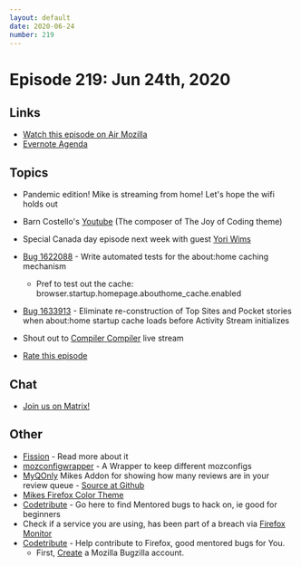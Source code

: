 ```yaml
---
layout: default
date: 2020-06-24
number: 219
---
```


# Episode 219: Jun 24th, 2020

## Links
* [Watch this episode on Air Mozilla](https://air.mozilla.org/event-redirect/388252/)
* [Evernote Agenda](https://www.evernote.com/shard/s434/client/snv?noteGuid=927ee79e-e2f2-4c73-a8e3-4784a8939741&noteKey=03291d02a3c07052&sn=https%3A%2F%2Fwww.evernote.com%2Fshard%2Fs434%2Fsh%2F927ee79e-e2f2-4c73-a8e3-4784a8939741%2F03291d02a3c07052&title=June%2B24th%252C%2B2020%2B-%2BEpisode%2B219)

## Topics
* Pandemic edition! Mike is streaming from home! Let's hope the wifi holds out
* Barn Costello's [Youtube](https://www.youtube.com/user/HermitTheFraud) (The composer of The Joy of Coding theme)
* Special Canada day episode next week with guest [Yori Wims](https://twitter.com/_yourijwims_)
* [Bug 1622088](https://bugzilla.mozilla.org/show_bug.cgi?id=1622088) - Write automated tests for the about:home caching mechanism
  - Pref to test out the cache: browser.startup.homepage.abouthome_cache.enabled
* [Bug 1633913](https://bugzilla.mozilla.org/show_bug.cgi?id=1633913) - Eliminate re-construction of Top Sites and Pocket stories when about:home startup cache loads before Activity Stream initializes
* Shout out to [Compiler Compiler](https://www.twitch.tv/codehag) live stream

* [Rate this episode](https://forms.gle/MVbMW63pbTH2EnAv7)

## Chat
* [Join us on Matrix!](https://matrix.to/#/!enWuAmKDOEEPYejXRk:mozilla.org?via=mozilla.org&via=raim.ist)

## Other
* [Fission](https://firefox-source-docs.mozilla.org/dom/dom/Fission.html) - Read more about it
* [mozconfigwrapper](https://github.com/ahal/mozconfigwrapper) - A Wrapper to keep different mozconfigs
* [MyQOnly](https://addons.mozilla.org/en-US/firefox/addon/myqonly/) Mikes Addon for showing how many reviews are in your review queue - [Source at Github](https://github.com/mikeconley/myqonly)
* [Mikes Firefox Color Theme](https://addons.mozilla.org/en-US/firefox/addon/electricbluegaloo/)
* [Codetribute](https://codetribute.mozilla.org/) - Go here to find Mentored bugs to hack on, ie good for beginners
* Check if a service you are using, has been part of a breach via [Firefox Monitor](https://monitor.firefox.com/breaches)
* [Codetribute](https://codetribute.mozilla.org/) - Help contribute to Firefox, good mentored bugs for You.
  - First, [Create](https://bugzilla.mozilla.org/createaccount.cgi) a Mozilla Bugzilla account.

